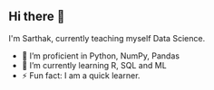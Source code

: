 ## Hi there 👋

I'm Sarthak, currently teaching myself Data Science. 

- 🔭 I’m proficient in Python, NumPy, Pandas 
- 🌱 I’m currently learning R, SQL and ML
- ⚡ Fun fact: I am a quick learner. 
